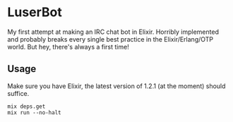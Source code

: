 # LuserBot

My first attempt at making an IRC chat bot in Elixir.  Horribly implemented and
probably breaks every single best practice in the Elixir/Erlang/OTP world.  But hey,
there's always a first time!

## Usage

Make sure you have Elixir, the latest version of 1.2.1 (at the moment) should suffice.

```
mix deps.get
mix run --no-halt
```
